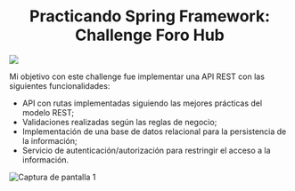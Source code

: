<h1 align="center">Practicando Spring Framework: Challenge Foro Hub</h1>

<img src="https://img.shields.io/badge/STATUS-FINALIZADO-green" display="inline" >

Mi objetivo con este challenge fue implementar una API REST con las siguientes funcionalidades:
- API con rutas implementadas siguiendo las mejores prácticas del modelo REST;
- Validaciones realizadas según las reglas de negocio;
- Implementación de una base de datos relacional para la persistencia de la información;
- Servicio de autenticación/autorización para restringir el acceso a la información.

![Captura de pantalla 1](https://github.com/adore1968/forohub_challenge/assets/101434158/f1e8f508-633a-4822-a57d-57d13187ff0f)
